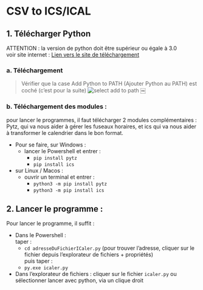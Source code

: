 # CSV to ICS/ICAL
## 1. Télécharger Python 
ATTENTION : la version de python doit être supérieur ou égale à 3.0  
 voir site internet : [Lien vers le site de téléchargement](https://www.python.org/downloads/windows/ "Python pour Windows")
  
    
     
### a. Téléchargement 
> Vérifier que la case Add Python to PATH  (Ajouter Python au PATH) est coché (c’est pour la suite)
![select add to path](https://datatofish.com/wp-content/uploads/2018/10/0001_add_Python_to_Path.png)
  	￼
  
### b. Téléchargement des modules :
pour lancer le programmes, il faut télécharger 2 modules complémentaires :   Pytz, qui va nous aider à gérer les fuseaux horaires, et ics qui va nous aider à transformer le calendrier dans le bon format.  
* Pour se faire, sur Windows : 
	- lancer le Powershell et entrer :
		* `pip install pytz`
		* `pip install ics`
* sur Linux / Macos : 
	- ouvrir un terminal et entrer :
		* `python3 -m pip install pytz`
		* `python3 -m pip install ics `
  
 
   
## 2. Lancer le programme :
Pour lancer le programme, il suffit : 
* Dans le Powershell :   
taper : 
	* `cd adresseDuFichierICaler.py` (pour trouver l’adresse, cliquer sur le fichier depuis l’explorateur de fichiers + propriétés)   
puis taper :
	* `py.exe icaler.py`
* Dans l’explorateur de fichiers :
	cliquer sur le fichier `icaler.py` ou sélectionner lancer avec python, via un clique droit


